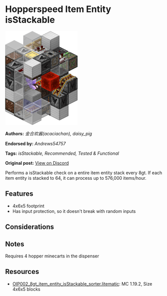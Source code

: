 # Hopperspeed Item Entity isStackable
<img alt="isStackable_simple.png" src="images/isStackable_simple.png?raw=1" height="300px">

**Authors:** *金合欢酱(acaciachan), daisy_pig*

**Endorsed by:** *Andrews54757*

**Tags:** *isStackable, Recommended, Tested & Functional*

**Original post:** [View on Discord](https://discord.com/channels/1375556143186837695/1388317887462113373)

Performs a isStackable check on a entire item entity stack every 8gt. If each item entity is stacked to 64, it can process up to 576,000 items/hour.
## Features
- 4x6x5 footprint
- Has input protection, so it doesn't break with random inputs
## Considerations

## Notes
Requires 4 hopper minecarts in the dispenser

## Resources
- [OIP002_8gt_item_entity_isStackable_sorter.litematic](attachments/OIP002_8gt_item_entity_isStackable_sorter.litematic): MC 1.19.2, Size 4x6x5 blocks
